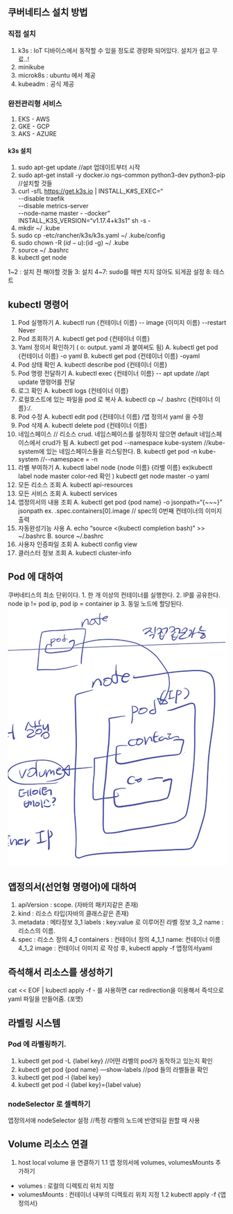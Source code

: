 ## 쿠버네티스 설치 방법
### 직접 설치 
1. k3s : IoT 디바이스에서 동작할 수 있을 정도로 경량화 되어있다. 설치가 쉽고 무료..!
2. minikube
3. microk8s : ubuntu 에서 제공
4. kubeadm : 공식 제공

### 완전관리형 서비스
1. EKS - AWS
2. GKE - GCP
3. AKS - AZURE

#### k3s 설치
1. sudo apt-get update //apt 업데이트부터 시작
2. sudo apt-get install -y docker.io ngs-common python3-dev python3-pip //설치할 것들
3. curl -sfL https://get.k3s.io | INSTALL_K#S_EXEC=“\
 --disable traefik \
 --disable metrics-server \
 --node-name master - -docker” \
INSTALL_K3S_VERSION=“v1.17.4+k3s1” sh -s - 
4. mkdir ~/ .kube
5. sudo cp -etc/rancher/k3s/k3s.yaml ~/ .kube/config
6. sudo chown -R $(id -u):$(id -g) ~/ .kube
7. source ~/ .bashrc
8. kubectl get node

1~2 : 설치 전 해야할 것들
3: 설치
4~7: sudo를 매번 치지 않아도 되게끔 설정
8: 테스트

## kubectl 명령어

1. Pod 실행하기
	A. kubectl run {컨테이너 이름} -- image {이미지 이름} --restart Never 
2. Pod 조회하기
	A. kubectl get pod {컨테이너 이름}
3. Yaml 정의서 확인하기 ( o: output. yaml 과 붙여써도 됨)
	A. kubectl get pod {컨테이너 이름} -o yaml
	B. kubectl get pod {컨테이너 이름} -oyaml
4. Pod 상태 확인
	A. kubectl describe pod {컨테이너 이름}
5. Pod 명령 전달하기
	A. kubectl exec {컨테이너 이름} -- apt update //apt update 명령어를 전달
6. 로그 확인
	A. kubectl logs {컨테이너 이름}
7. 로컬호스트에 있는 파일을 pod 로 복사
	A. kubectl cp ~/ .bashrc {컨테이너 이름}:/.
8. Pod 수정
	A. kubectl edit pod {컨테이너 이름} /앱 정의서 yaml 을 수정
9. Pod 삭제
	A. kubectl delete pod {컨테이너 이름}
10. 네임스페이스 // 리소스 crud. 네임스페이스를 설정하지 않으면 default 네임스페이스에서 crud가 됨
	A. kubectl get pod --namespace kube-system //kube-system에 있는 네임스페이스들을 리스팅한다.
	B. kubectl get pod -n kube-system //--namespace = -n
11. 라벨 부여하기
	A. kubectl label node {node 이름} {라벨 이름}
		ex)kubectl label node master color-red
		확인 ) kubectl get node master -o yaml
12. 모든 리소스 조회
	A. kubectl api-resources
13. 모든 서비스 조회
	A. kubectl services
14. 앱정의서의 내용 조회
	A. kubectl get pod {pod name} -o jsonpath=“{~~~}”
		jsonpath ex. .spec.containers[0].image
		// spec의 0번째 컨테이너의 이미지 출력
15. 자동완성기능 사용
	A. echo “source <(kubectl completion bash)” >> ~/.bashrc
	B. source ~/.bashrc
16. 사용자 인증파일 조회
	A. kubectl config view
17. 클러스터 정보 조회
	A. kubectl cluster-info

## Pod 에 대하여
쿠버네티스의 최소 단위이다.
	1. 한 개 이상의 컨테이너를 실행한다.
	2. IP를 공유한다. node ip != pod ip, pod ip = container ip
	3. 동일 노드에 할당된다.
![파드 이미지](https://github.com/mychum1/programmingPerDay365/blob/master/images/AF496B42-3CA1-4C2F-A942-A24100AC751A.jpeg)

## 앱정의서(선언형 명령어)에 대하여
1. apiVersion : scope. (자바의 패키지같은 존재)
2. kind : 리소스 타입(자바의 클래스같은 존재)
3. metadata : 메타정보
	3_1 labels : key:value 로 이루어진 라벨 정보
	3_2 name : 리소스의 이름.
4. spec : 리소스 정의
	4_1 containers : 컨테이너 정의 
		4_1_1 name: 컨테이너 이름
		4_1_2 image : 컨테이너 이미지 
로 작성 후,
kubectl apply -f 앱정의서yaml

## 즉석해서 리소스를 생성하기
cat << EOF | kubectl apply -f -
를 사용하면 car redirection을 이용해서 즉석으로 yaml 파일을 만들어줌. (포맷)

## 라벨링 시스템
### Pod 에 라벨링하기.
1. kubectl get pod -L {label key} //어떤 라벨의 pod가 동작하고 있는지 확인
2. kubectl get pod {pod name} —show-labels //pod 들의 라벨들을 확인
3. kubectl get pod -l {label key}
4. kubectl get pod -l {label key}={label value}

### nodeSelector 로 셀렉하기
앱정의서에 nodeSelector 설정 //특정 라벨의 노드에 반영되길 원할 때 사용

## Volume 리소스 연결
1. host local volume 을 연결하기 
1.1 앱 정의서에 volumes, volumesMounts 추가하기
* volumes : 로컬의 디렉토리 위치 지정
* volumesMounts : 컨테이너 내부의 디렉토리 위치 지정
1.2 kubectl apply -f {앱 정의서}
